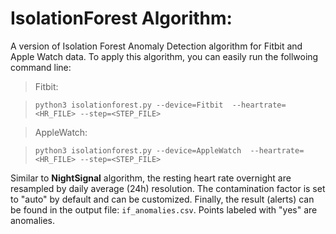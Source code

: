 # IsolationForest Algorithm:

A version of Isolation Forest Anomaly Detection algorithm for Fitbit and Apple Watch data. To apply this algorithm, you can easily run the follwoing command line:

> Fitbit:

> ``` python3 isolationforest.py --device=Fitbit  --heartrate=<HR_FILE> --step=<STEP_FILE> ```

> AppleWatch:

> ``` python3 isolationforest.py --device=AppleWatch  --heartrate=<HR_FILE> --step=<STEP_FILE> ```

Similar to <b>NightSignal</b> algorithm, the resting heart rate overnight are resampled by daily average (24h) resolution. 
The contamination factor is set to "auto" by default and can be customized. 
Finally, the result (alerts) can be found in the output file: `if_anomalies.csv`. Points labeled with "yes" are anomalies. 
